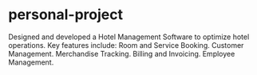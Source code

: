 # personal-project
Designed and developed a Hotel Management Software to optimize hotel operations. Key features include: Room and Service Booking. Customer Management. Merchandise Tracking. Billing and Invoicing. Employee Management.
